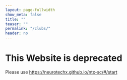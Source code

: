 ```yaml
---
layout: page-fullwidth
show_meta: false
title: ""
teaser: ""
permalink: "/clubs/"
header: no
---
```


# This Website is deprecated

Please use <https://neurotechx.github.io/ntx-sc/#/start>

<!---
## NTX Student Clubs Participating to the 2019 Competition

<div class="contributor" markdown="1">
| --- | --- | --- |
[![SynapsETS]({{ site.url }}{{ site.baseurl }}/images/SC-Logos/SynapsETS.png "École de Technologie Supérieure")](http://synapsets.etsmtl.ca/) | [![Polycortex]({{ site.url }}{{ site.baseurl }}/images/SC-Logos/PolyCortex.png "Polytechnique de Montréal")](http://polycortex.polymtl.ca/) | [![NeuroTechUofT]({{ site.url }}{{ site.baseurl }}/images/SC-Logos/NeurotechUofT.png "University of Toronto")](https://neurotechuoft.com/)
| SynapsETS - École de Technologie Supérieure | Polycortex - Polytechnique de Montréal | NeuroTechUofT - University of Toronto |

| --- | --- | --- |
[![MENTAL]({{ site.url }}{{ site.baseurl }}/images/SC-Logos/McGillNeuroTech.png "McGill University")](http://www.facebook.com/McGillNeurotech) | [![MINT]({{ site.url }}{{ site.baseurl }}/images/SC-Logos/MINT.png "University of British Columbia")](https://ubcmint.github.io/) | [![MACTION]({{ site.url }}{{ site.baseurl }}/images/SC-Logos/MactionPotential.jpg "McMaster University")](https://sites.google.com/view/mactionpotential/home)
| McGill NeuroTech - McGill University | MINT - UBC | Maction Potential - McMaster University |

| --- | --- | --- |
[![BERKELEY]({{ site.url }}{{ site.baseurl }}/images/SC-Logos/NTBerkeley.png "University of California, Berkeley")](https://neurotech.berkeley.edu/) | [![MERLIN]({{ site.url }}{{ site.baseurl }}/images/SC-Logos/Merlin.png "Queen's University")](http://www.queensneurotech.ca/) | [![BrainStormBGU]({{ site.url }}{{ site.baseurl }}/images/SC-Logos/BrainStormBGU.png "Ben-Gurion University")](https://www.brainstormil.com/)
| NeuroTech@Berkeley - UC Berkeley | Merlin Neurotech - Queen's University | BrainStorm BGU - Ben-Gurion University |

| --- | --- | --- |
[![CRUX]({{ site.url }}{{ site.baseurl }}/images/SC-Logos/CruX_UCLA.png "UCLA")](https://www.cruxucla.com/) | [![NAT]({{ site.url }}{{ site.baseurl }}/images/SC-Logos/NeurAlbertaTech.png "NeurAlbertaTech")](https://natuab.ca/) | [![NanLab]({{ site.url }}{{ site.baseurl }}/images/SC-Logos/NaNLab.png "Nan Lab")](https://iunanl.github.io/nanl/ ) 
| CruX - UCLA | NeurAlbertaTech - University of Alberta | NaN Lab - Innopolis U. (Russia) |

| --- | --- | --- |
[![NTOhioState]({{ site.url }}{{ site.baseurl }}/images/SC-Logos/NTatOhioState.png "Ohio State University")](http://org.osu.edu/neurotech/) | [![NeurotechUSC]({{ site.url }}{{ site.baseurl }}/images/SC-Logos/NeurotechUSC.png "University of Southern California")](https://www.neurotechusc.org/) | [![NRGYork]({{ site.url }}{{ site.baseurl }}/images/SC-Logos/NRG-York.png "York University")](https://www.facebook.com/NRGyorkU)
| NeuroTech at Ohio State | NeurotechUSC - University of Southern California | Neuroscience Research Group at York University |

| --- | --- | --- |
[![NTUIUC]({{ site.url }}{{ site.baseurl }}/images/SC-Logos/NTUIUC.png "UIUC")](http://neurotech.web.illinois.edu/) | [![UVICNT]({{ site.url }}{{ site.baseurl }}/images/SC-Logos/UVICNT.png "University of Victoria")](https://uvicneurotech.github.io/) | [![UCDavis]({{ site.url }}{{ site.baseurl }}/images/SC-Logos/NeurotechDavis.png "UC Davis")](https://neurotechdavis.org/)
| NeuroTech@UIUC - U. of Illinois at Urbana-Champaign | UVic Neurotech - University of Victoria | Neurotech@Davis - UC Davis |

| --- | --- | --- |
[![NTUCB]({{ site.url }}{{ site.baseurl }}/images/SC-Logos/NeurotechUCB.png "Universidad Catolica Boliviana (UCB)")](https://lpz.ucb.edu.bo/neurotech-ucb/) |  | [![NEURAPILOT]({{ site.url }}{{ site.baseurl }}/images/SC-Logos/NEURAPILOT.png "Oregon State University")](https://github.com/neurapilot/Neurapilot )
| Neurotech UCB - Universidad Catolica Boliviana (UCB) | X | NEURAPILOT - Oregon State University |

| --- | --- | --- |
 [![UCSD]({{ site.url }}{{ site.baseurl }}/images/SC-Logos/TNT-UCSD.png "UCSD")](http://neurotechx.ucsd.edu/) | [![NTSC]({{ site.url }}{{ site.baseurl }}/images/SC-Logos/NeuroTechSC.png "NTSC")](https://neurotech.ucsc.edu/index.html) | [![Axon]({{ site.url }}{{ site.baseurl }}/images/SC-Logos/AxonBPGC.png "BITS Pilani")](https://axonbpgc.github.io/)
| Triton NeuroTech - UCSD | NeuroTechSC - UC Santa Cruz | Axon - BITS Pilani, Goa |


## Newest student clubs

<div class="contributor" markdown="1">

--- | --- | ---
[![NTI]({{ site.url }}{{ site.baseurl }}/images/SC-Logos/WashU.png "Washington University in St. Louis")](https://sites.wustl.edu/neurotechx/) | [![NTW]({{ site.url }}{{ site.baseurl }}/images/SC-Logos/NeuroinformaticsWarsaw.png "Neuroinformatics Student Club - Warsaw")](https://knneuro.fuw.edu.pl/) | [![ITBA]({{ site.url }}{{ site.baseurl }}/images/SC-Logos/Brainware.png "Instituto Tecnológico de Buenos Aires")](https://brainwareitba.github.io)
WashU NeuroTech - Washington U. in St. Louis | Neuroinformatics Student Club - U. of Warsaw | Brainware - Instituto Tecnológico de Buenos Aires (ITBA)

| --- | --- | --- |
| [![UW]({{ site.url }}{{ site.baseurl }}/images/SC-Logos/SynapTechUW.png "Synaptech - UW")](https://synaptechuw.org/) | [![NCU]({{ site.url }}{{ site.baseurl }}/images/SC-Logos/NCU.png "Nicolaus Copernicus University in Toruń")](https://neurotech.umk.pl/pages/main_page/?lang=en) | [![Waterloo]({{ site.url }}{{ site.baseurl }}/images/SC-Logos/WatoLink.png "WATOLINK - Waterloo")](https://www.watolink.com/) | 
| Synaptech - U. of Washington | Neurotechtor - NCU (Poland) | WATOLINK - Waterloo |

</div>

## Alumni

<div class="contributor" markdown="1">

| --- | --- | --- |
[![BSYS]({{ site.url }}{{ site.baseurl }}/images/SC-Logos/BSYS.png "Concordia University")](http://bsys.ca/index.html) | [![NEUROSS]({{ site.url }}{{ site.baseurl }}/images/SC-Logos/Neuross.png "Nanyang Technological University")](#link) | [![GENESYS]({{ site.url }}{{ site.baseurl }}/images/SC-Logos/GENESYS.png "Carleton University")](https://genesysgroup.github.io/) |
| BSYS - Concordia University | Neuross - Nanyang Technological University  | GENESYS - Carleton University |

| --- | --- | --- |
| [![NTI]({{ site.url }}{{ site.baseurl }}/images/SC-Logos/ntiu.png "Indiana University")](https://neurotechiu.wordpress.com/) | [![UWaterloo]({{ site.url }}{{ site.baseurl }}/images/SC-Logos/Cortech.png "University of Waterloo")](http://neurotechuw.com/) | [![NEUROMADS]({{ site.url }}{{ site.baseurl }}/images/SC-Logos/neuromads.png "Pompeu Fabra University")](http://neuromads.sitemantic.com/neuromads/) |
NeuroTechIU - Indiana University | Cortech - University of Waterloo | NeuroMADS |

</div>

-->
